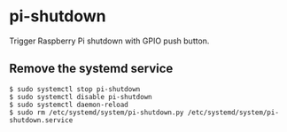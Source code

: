 # pi-shutdown

Trigger Raspberry Pi shutdown with GPIO push button.

## Remove the systemd service

```
$ sudo systemctl stop pi-shutdown
$ sudo systemctl disable pi-shutdown
$ sudo systemctl daemon-reload
$ sudo rm /etc/systemd/system/pi-shutdown.py /etc/systemd/system/pi-shutdown.service
```